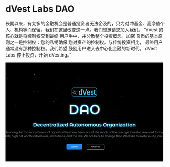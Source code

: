 # dVest Labs DAO

长期以来，有太多的金融机会是普通投资者无法企及的，只为对冲基金、高净值个人、机构等而保留。我们在这里改变这一点。我们想邀请您加入我们。
“dVest 的核心就是将控制权交到最终 用户手中，并分散整个投资概念。加密 货币的基本原则之一是控制权：您的私钥确保 您对资产的控制权。与传统投资相比， 最终用户通常没有那种控制权。我们希望 鼓励用户进入去中心化金融的新时代。
dVest Labs 停止投资，开始 dVesting。”

![dvestlabsdao-dapp-defi-bsc-image1-500x315_72a8d1a8da88321ffe9117bdc91c4ac0](dvestlabsdao-dapp-defi-bsc-image1-500x315_72a8d1a8da88321ffe9117bdc91c4ac0.png)
